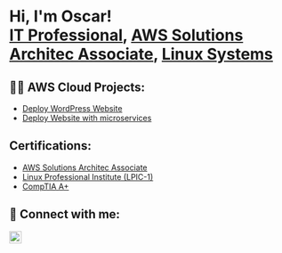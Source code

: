 <h1>Hi, I'm Oscar! <br/><a href="https://github.com/OscarSLopez09">IT Professional</a>, <a href="https://www.linkedin.com//in/oscar-s-lopez-3b568b189/">AWS Solutions Architec Associate</a>, <a href="https://www.linkedin.com//in/oscar-s-lopez-3b568b189/">Linux Systems</a></h1>

<h2>👨‍💻 AWS Cloud Projects:</h2>

- [Deploy WordPress Website](https://github.com/OscarSLopez09/WordPress-website-deployment)
- [Deploy Website with microservices](https://github.com/OscarSLopez09/Deploy-Website-with-microservices)
 

<h2>Certifications:</h2>

- [AWS Solutions Architec Associate](https://www.credly.com/badges/6d4068d1-22fc-4737-87f9-497d66f67f59/linked_in_profile)
- [Linux Professional Institute (LPIC-1)](https://www.linkedin.com//in/oscar-s-lopez-3b568b189/)
- [CompTIA A+](https://www.linkedin.com//in/oscar-s-lopez-3b568b189/)



<h2> 🤳 Connect with me:</h2>



[<img align="left" alt="JoshMadakor | LinkedIn" width="22px" src="https://cdn.jsdelivr.net/npm/simple-icons@v3/icons/linkedin.svg" />][linkedin]





[linkedin]: https://www.linkedin.com//in/oscar-s-lopez-3b568b189/

<!--
**OscarSLopez09** is a ✨ _special_ ✨ repository because its `README.md` (this file) appears on your GitHub profile.

Here are some ideas to get you started:

- 🔭 I’m currently working on ...
- 🌱 I’m currently learning ...
- 👯 I’m looking to collaborate on ...
- 🤔 I’m looking for help with ...
- 💬 Ask me about ...
- 📫 How to reach me: ...
- 😄 Pronouns: ...
- ⚡ Fun fact: ...
-->
